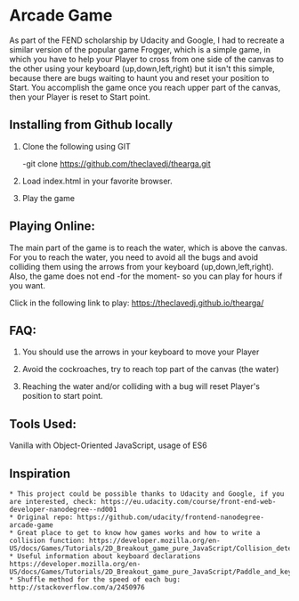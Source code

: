 # Arcade Game

As part of the FEND scholarship by Udacity and Google, I had to recreate a similar version of the popular game Frogger, which is a simple game, in which you have to help your Player to cross from one side of the canvas to the other using your keyboard (up,down,left,right) but it isn't this simple, because there are bugs waiting to haunt you and reset your position to Start. You accomplish the game once you reach upper part of the canvas, then your Player is reset to Start point.

## Installing from Github locally

1. Clone the following using GIT
   
	-git clone https://github.com/theclavedj/thearga.git

2. Load index.html in your favorite browser.

3. Play the game


## Playing Online:

The main part of the game is to reach the water, which is above the canvas. For you to reach the water, you need to avoid all the bugs and avoid colliding them using the arrows from your keyboard (up,down,left,right). Also, the game does not end -for the moment- so you can play for hours if you want.
 
Click in the following link to play: https://theclavedj.github.io/thearga/

## FAQ:

1. You should use the arrows in your keyboard to move your Player

2. Avoid the cockroaches, try to reach top part of the canvas (the water)

3. Reaching the water and/or colliding with a bug will reset Player's position to start point.

## Tools Used: 

Vanilla with Object-Oriented JavaScript, usage of ES6

## Inspiration

	* This project could be possible thanks to Udacity and Google, if you are interested, check: https://eu.udacity.com/course/front-end-web-developer-nanodegree--nd001
	* Original repo: https://github.com/udacity/frontend-nanodegree-arcade-game
	* Great place to get to know how games works and how to write a collision function: https://developer.mozilla.org/en-US/docs/Games/Tutorials/2D_Breakout_game_pure_JavaScript/Collision_detection
	* Useful information about keyboard declarations https://developer.mozilla.org/en-US/docs/Games/Tutorials/2D_Breakout_game_pure_JavaScript/Paddle_and_keyboard_controls
	* Shuffle method for the speed of each bug: http://stackoverflow.com/a/2450976